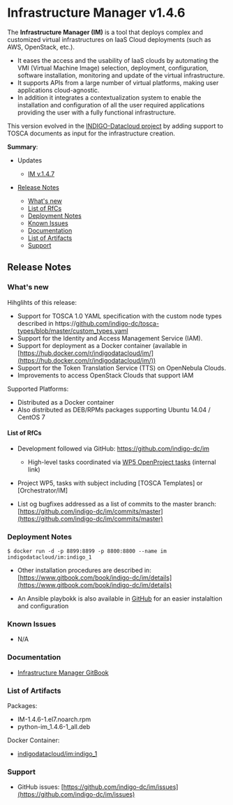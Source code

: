 # Infrastructure Manager v1.4.6

The **Infrastructure Manager (IM)** is a tool that deploys complex and customized virtual infrastructures on IaaS Cloud deployments (such as AWS, OpenStack, etc.). 
* It eases the access and the usability of IaaS clouds by automating the VMI (Virtual Machine Image) selection, deployment, configuration, software installation, monitoring and update of the virtual infrastructure. 
* It supports APIs from a large number of virtual platforms, making user applications cloud-agnostic. 
* In addition it integrates a contextualization system to enable the installation and configuration of all the user required applications providing the user with a fully functional infrastructure.

This version evolved in the [INDIGO-Datacloud project](https://www.indigo-datacloud.eu/) by adding support to TOSCA documents as input for the infrastructure creation.

**Summary**:

* Updates
  * [IM v.1.4.7](https://indigo-dc.gitbooks.io/indigo-datacloud-releases/content/indigo1/second_update_of_indigo-1.html#im)

* [Release Notes](#id1)
  * [What's new](#id2)
  * [List of RfCs](#id3)
  * [Deployment Notes](#id4)
  * [Known Issues](#id5)
  * [Documentation](#id6)
  * [List of Artifacts](#id7)
  * [Support](#id8)


<a id="id1"></a>
## Release Notes


<a id="id2"></a>
### What's new

Hihglihts of this release:
* Support for TOSCA 1.0 YAML specification with the custom node types described in https://[github.com/indigo-dc/tosca-types/blob/master/custom_types.yaml](github.com/indigo-dc/tosca-types/blob/master/custom_types.yaml)
* Support for the Identity and Access Management Service (IAM).
* Support for deployment as a Docker container (available in [https://hub.docker.com/r/indigodatacloud/im/](https://hub.docker.com/r/indigodatacloud/im/))
* Support for the Token Translation Service (TTS) on OpenNebula Clouds.
* Improvements to access OpenStack Clouds that support IAM


Supported Platforms:
* Distributed as a Docker container
* Also distributed as DEB/RPMs packages supporting Ubuntu 14.04 / CentOS 7

<a id="id3"></a>
#### List of RfCs 

* Development followed via GitHub:  https://github.com/indigo-dc/im
  * High-level tasks coordinated via [WP5 OpenProject tasks](https://project.indigo-datacloud.eu/projects/wp5/work_packages?query_id=11) (internal link)

* Project WP5, tasks with subject including [TOSCA Templates] or [Orchestrator/IM]

* List og bugfixes addressed as a list of commits to the master branch: [https://github.com/indigo-dc/im/commits/master](https://github.com/indigo-dc/im/commits/master)

<a id="id4"></a>
### Deployment Notes

```$ docker run -d -p 8899:8899 -p 8800:8800 --name im indigodatacloud/im:indigo_1```

* Other installation procedures are described in: [https://www.gitbook.com/book/indigo-dc/im/details](https://www.gitbook.com/book/indigo-dc/im/details)

* An Ansible playbokk is also available in [GitHub](https://raw.githubusercontent.com/indigo-dc/im/master/ansible_install.yaml) for an easier instalaltion and configuration
<a id="id5"></a>
### Known Issues

* N/A

<a id="id6"></a>
### Documentation

* [Infrastructure Manager GitBook](https://www.gitbook.com/book/indigo-dc/im/details)

<a id="id7"></a>
### List of Artifacts

Packages:
* IM-1.4.6-1.el7.noarch.rpm
* python-im_1.4.6-1_all.deb

Docker Container:
* [indigodatacloud/im:indigo_1](indigodatacloud/im)

<a id="id8"></a>
### Support

* GitHub issues: [https://github.com/indigo-dc/im/issues](https://github.com/indigo-dc/im/issues)
